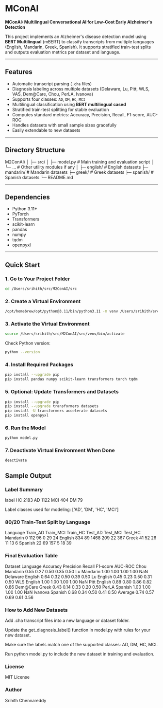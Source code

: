 # MConAI
**MConAI: Multilingual Conversational AI for Low-Cost Early Alzheimer's Detection**

This project implements an Alzheimer's disease detection model using **BERT Multilingual** (mBERT) to classify transcripts from multiple languages (English, Mandarin, Greek, Spanish). It supports stratified train-test splits and outputs evaluation metrics per dataset and language.

---

## Features

- Automatic transcript parsing (`.cha` files)
- Diagnosis labeling across multiple datasets (Delaware, Lu, Pitt, WLS, VAS, Dem@Care, Chou, PerLA, Ivanova)
- Supports four classes: `AD`, `DM`, `HC`, `MCI`
- Multilingual classification using **BERT multilingual cased**
- Stratified train-test splitting for stable evaluation
- Computes standard metrics: Accuracy, Precision, Recall, F1-score, AUC-ROC
- Handles datasets with small sample sizes gracefully
- Easily extendable to new datasets

---

## Directory Structure

M2ConAI/
│
├─ src/
│ ├─ model.py # Main training and evaluation script
│ └─ ... # Other utility modules if any
│
├─ english/ # English datasets
├─ mandarin/ # Mandarin datasets
├─ greek/ # Greek datasets
├─ spanish/ # Spanish datasets
└─ README.md


---

## Dependencies

- Python 3.11+
- PyTorch
- Transformers
- scikit-learn
- pandas
- numpy
- tqdm
- openpyxl

---

## Quick Start

### 1. Go to Your Project Folder

```bash
cd /Users/srihith/src/M2ConAI/src
```

### 2. Create a Virtual Environment
```bash
/opt/homebrew/opt/python@3.11/bin/python3.11 -m venv /Users/srihith/src/M2ConAI/src/venv
```

### 3. Activate the Virtual Environment
```bash
source /Users/srihith/src/M2ConAI/src/venv/bin/activate
```

Check Python version:
```bash
python --version
```
### 4. Install Required Packages
```bash
pip install --upgrade pip
pip install pandas numpy scikit-learn transformers torch tqdm
```
### 5. Optional: Update Transformers and Datasets
```bash
pip install --upgrade pip
pip install --upgrade transformers datasets
pip install -U transformers accelerate datasets
pip install openpyxl
```
### 6. Run the Model
```bash
python model.py
```
### 7. Deactivate Virtual Environment When Done
```bash
deactivate
```
## Sample Output
### Label Summary

label
HC     2183
AD     1122
MCI     404
DM       79

Label classes used for modeling: ['AD', 'DM', 'HC', 'MCI']

### 80/20 Train-Test Split by Language

Language  Train_AD  Train_MCI  Train_HC  Test_AD  Test_MCI  Test_HC
Mandarin         0        112        96        0        29       24
English       834         89      1468      209        22      367
Greek          41         52        26       11        13        6
Spanish        22         69       157        5        18       39

### Final Evaluation Table

 Dataset Language  Accuracy  Precision  Recall  F1-score  AUC-ROC
    Chou Mandarin      0.55       0.27    0.50      0.35     0.50
      Lu Mandarin      1.00       1.00    1.00      1.00      NaN
Delaware  English      0.64       0.32    0.50      0.39     0.50
      Lu  English      0.45       0.23    0.50      0.31     0.50
     WLS  English      1.00       1.00    1.00      1.00      NaN
    Pitt  English      0.88       0.80    0.86      0.82     0.86
Dem@Care    Greek      0.43       0.14    0.33      0.20     0.50
   PerLA  Spanish      1.00       1.00    1.00      1.00      NaN
 Ivanova  Spanish      0.68       0.34    0.50      0.41     0.50
 Average               0.74       0.57    0.69      0.61     0.56

### How to Add New Datasets

Add .cha transcript files into a new language or dataset folder.

Update the get_diagnosis_label() function in model.py with rules for your new dataset.

Make sure the labels match one of the supported classes: AD, DM, HC, MCI.

Run python model.py to include the new dataset in training and evaluation.

### License

MIT License

### Author

Srihith Chennareddy
